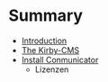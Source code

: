 # Summary

* [Introduction](README.md)
* [The Kirby-CMS](chapter/kirby-cms.md)
* [Install Conmunicator](chapter/install_conmunicator.md)
   * Lizenzen

